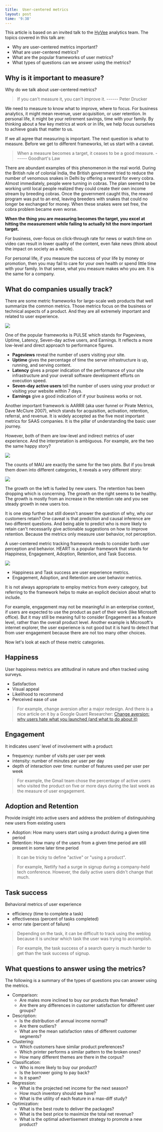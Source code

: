 ```yaml
---
title:  User-centered metrics
layout: post
time: '9:38'
---
```


This article is based on an invited talk to the [HyVee](https://www.hy-vee.com) analytics team. The topics covered in this talk are:

- Why are user-centered metrics important?
- What are user-centered metrics?
- What are the popular frameworks of user metrics?
- What types of questions can we answer using the metrics?

## Why is it important to measure?

Why do we talk about user-centered metrics? 

> If you can't measure it, you can't improve it. ------ Peter Drucker

We need to measure to know what to improve, where to focus.  For business analytics, it might mean revenue, user acquisition, or user retention. In personal life, it might be your retirement savings, time with your family. By thinking about a few key metrics at work or in life, we help focus ourselves to achieve goals that matter to us. 

If we all agree that measuring is important. The next question is what to measure. Before we get to different frameworks, let us start with a caveat.

> When a measure becomes a target, it ceases to be a good measure. ------ Goodhart's Law

There are abundant examples of this phenomenon in the real world. During the British rule of colonial India, the British government tried to reduce the number of venomous snakes in Delhi by offering a reward for every cobra. Almost immediately, people were turning in cobras. The plan seemed to be working until local people realized they could create their own income stream by breeding cobras. Once the government caught this, the reward program was put to an end, leaving breeders with snakes that could no longer be exchanged for money. When these snakes were set free, the cobra problem became even worse. 

**When the thing you are measuring becomes the target, you excel at hitting the measurement while failing to actually hit the more important target.** 

For business,  over-focus on click-through rate for news or watch time on video can result in lower quality of the content, even fake news (think about the impact on society as a whole).

For personal life, if you measure the success of your life by money or promotion, then you may fail to care for your own health or spend little time with your family. In that sense, what you measure makes who you are. It is the same for a company. 

## What do companies usually track?

There are some metric frameworks for large-scale web products that well summarize the common metrics. Those metrics focus on the business or technical aspects of a product. And they are all extremely important and related to user experience. 

![](images/popularframeworks.png.png)

One of the popular frameworks is PULSE which stands for  Pageviews, Uptime, Latency, Seven-day active users, and Earnings. It reflects a more low-level and direct approach to performance figures.

- **Pageviews** reveal the number of users visiting your site.
- **Uptime** gives the percentage of time the server infrastructure is up, running, and serving content.
- **Latency** gives a proper indication of the performance of your site infrastructure and your overall software development efforts on execution speed.
- **Seven-day active users** tell the number of users using your product or visiting your website within 7 days.
- **Earnings** give a good indication of if your business works or not.

Another important framework is AARRR (aka user funnel or Pirate Metrics, Dave McClure 2007), which stands for acquisition, activation, retention, referral, and revenue. It is widely accepted as the five most important metrics for SAAS companies. It is the pillar of understanding the basic user journey.  

However, both of them are low-level and indirect metrics of user experience. And the interpretation is ambiguous. For example, are the two the same happy story?

![](images/mau.png)

The counts of MAU are exactly the same for the two plots. But if you break them down into different categories, it reveals a very different story:

![](images/retention.png)

The growth on the left is fueled by new users. The retention has been dropping which is concerning. The growth on the right seems to be healthy. The growth is mostly from an increase in the retention rate and you see steady growth in new users too. 

It is one step further but still doesn't answer the question of why, why our customers retain? One caveat is that prediction and causal inference are two different questions. And being able to predict who is more likely to retain can't necessarily give actionable suggestions on how to improve retention. Because the metrics only measure user behavior, not perception. 

A user-centered metric tracking framework needs to consider both user perception and behavior. HEART is a popular framework that stands for Happiness, Engagement, Adoption, Retention, and Task Success. 

![](images/heart.png)

- Happiness and Task success are user experience metrics.
- Engagement, Adoption, and Retention are user behavior metrics.

It is not always appropriate to employ metrics from every category, but referring to the framework helps to make an explicit decision about what to include.  

For example, engagement may not be meaningful in an enterprise context, if users are expected to use the product as part of their work (like Microsoft office). But it may still be meaning full to consider Engagement as a feature level, rather than the overall product level. Another example is Microsoft's internet explorer, the user experience is not good but it is hard to detect that from user engagement because there are not too many other choices. 

Now let's look at each of these metric categories.

## Happiness

User happiness metrics are attitudinal in nature and often tracked using surveys.

- Satisfaction
- Visual appeal
- Likelihood to recommend
- Perceived ease of use

> For example, change aversion after a major redesign. And there is a nice article on it by a Google Quant Researcher: [Change aversion: why users hate what you launched (and what to do about it)](https://library.gv.com/change-aversion-why-users-hate-what-you-launched-and-what-to-do-about-it-2fb94ce65766)

## Engagement

It indicates users' level of involvement with a product:

- frequency: number of visits per user per week
- intensity: number of minutes per user per day
- depth of interaction over time: number of features used per user per week

> For example, the Gmail team chose the percentage of active users who visited the product on five or more days during the last week as the measure of user engagement.

## Adoption and Retention

Provide insight into active users and address the problem of distinguishing new users from existing users

- Adoption: How many users start using a product during a given time period
- Retention: How many of the users from a given time period are still present in some later time period

> It can be tricky to define "active" or "using a product".

> For example, Netlify had a surge in signup during a company-held tech conference. However, the daily active users didn't change that much.

## Task success

Behavioral metrics of user experience

- efficiency (time to complete a task)
- effectiveness (percent of tasks completed)
- error rate (percent of failure)

> Depending on the task, it can be difficult to track using the weblog because it is unclear which task the user was trying to accomplish.

> For example, the task success of a search query is much harder to get than the task success of signup.

## What questions to answer using the metrics?

The following is a summary of the types of questions you can answer using the metrics.

- Comparison:
    - Are males more inclined to buy our products than females?
    - Are there any differences in customer satisfaction for different user groups?
- Description:
    - Is the distribution of annual income normal?
    - Are there outliers?
    - What are the mean satisfaction rates of different customer segments?
- Clustering:
    - Which customers have similar product preferences?
    - Which printer performs a similar pattern to the broken ones?
    - How many different themes are there in the corpus?
- Classification:
    - Who is more likely to buy our product?
    - Is the borrower going to pay back?
    - Is it spam?
- Regression:
    - What is the projected net income for the next season?
    - How much inventory should we have?
    - What is the utility of each feature in a max-diff study?
- Optimization:
    - What is the best route to deliver the packages?
    - What is the best price to maximize the total net revenue?
    - What is the optimal advertisement strategy to promote a new product?